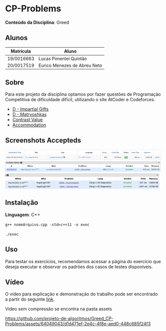 # CP-Problems

**Conteúdo da Disciplina**: Greed<br>

## Alunos

| Matrícula  | Aluno                        |
| ---------- | ---------------------------- |
| 19/0016663 | Lucas Pimentel Quintão       |
| 20/0017519 | Eurico Menezes de Abreu Neto |

## Sobre

Para este projeto da disciplina optamos por fazer questões de Programação Competitiva de dificuldade difícil, utilizando o site AtCoder e Codeforces.

- [D - Impartial Gifts](https://atcoder.jp/contests/abc302/tasks/abc302_d)
- [D - Matryoshkas](https://codeforces.com/problemset/problem/1790/D)
- [Contrast Value](https://codeforces.com/problemset/problem/1832/C)
- [Accommodation](https://codeforces.com/problemset/problem/1804/D)

## Screenshots Accepteds

![image](./assets/AC_AtCoder_Impartial_Gifts.png)
![image](./assets/AC_CodeForces_Matryoshkas.png)
![image](./assets/AC_CodeForces_ContrastValue_Accommodation.png)

## Instalação

**Linguagem**: C++<br>

<code>g++ nomeArquivo.cpp -std=c++11 -o exec</code>

<code>./exec</code>

## Uso

Para testar os exercícios, recomendamos acessar a página do exercício que deseja executar e observar os padrões dos casos de testes disponíveis.

## Vídeo

O vídeo para explicação e demonstração do trabalho pode ser encontrado a partir do seguinte [link](https://www.youtube.com/watch?v=Ga0zyizIHt4).

Video sem compressão se encontra na pasta assets

https://github.com/projeto-de-algoritmos/Greed_CP-Problems/assets/64049043/d1d471ef-2e4c-4f8e-aed0-448c685f24f3
